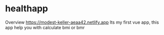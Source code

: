 # healthapp
Overview
https://modest-keller-aeaa42.netlify.app
Its my first vue app, this app help you with calculate bmi or bmr
